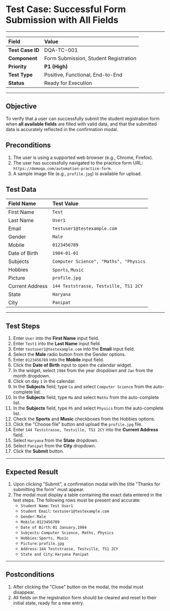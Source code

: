 # Test Case: Successful Form Submission with All Fields

---

| Field            | Value                                 |
| :--------------- | :------------------------------------ |
| **Test Case ID** | DQA-TC-001                            |
| **Component**    | Form Submission, Student Registration |
| **Priority**     | **P1 (High)**                         |
| **Test Type**    | Positive, Functional, End-to-End      |
| **Status**       | Ready for Execution                   |

---

## Objective

To verify that a user can successfully submit the student registration form when **all available fields** are filled with valid data, and that the submitted data is accurately reflected in the confirmation modal.

## Preconditions

1.  The user is using a supported web browser (e.g., Chrome, Firefox).
2.  The user has successfully navigated to the practice form URL: `https://demoqa.com/automation-practice-form`.
3.  A sample image file (e.g., `profile.jpg`) is available for upload.

## Test Data

| Field Name      | Test Value                             |
| :-------------- | :------------------------------------- |
| First Name      | `Test`                                 |
| Last Name       | `User1`                                |
| Email           | `testuser1@testexample.com`            |
| Gender          | `Male`                                 |
| Mobile          | `0123456789`                           |
| Date of Birth   | `1984-01-01`                           |
| Subjects        | `Computer Science", "Maths", "Physics` |
| Hobbies         | `Sports`, `Music`                      |
| Picture         | `profile.jpg`                          |
| Current Address | `144 Teststrasse, Testville, TS1 2CY`  |
| State           | `Haryana`                              |
| City            | `Panipat`                              |

---

## Test Steps

1.  Enter `User` into the **First Name** input field.
2.  Enter `Test1` into the **Last Name** input field.
3.  Enter `testuser1@testexample.com` into the **Email** input field.
4.  Select the **Male** radio button from the Gender options.
5.  Enter `0123456789` into the **Mobile** input field.
6.  Click the **Date of Birth** input to open the calendar widget.
7.  In the widget, select `1984` from the year dropdown and `Jan` from the month dropdown.
8.  Click on day `1` in the calendar.
9.  In the **Subjects** field, type `Co` and select `Computer Science` from the auto-complete list.
10. In the **Subjects** field, type `Ma` and select `Maths` from the auto-complete list.
11. In the **Subjects** field, type `Ph` and select `Physics` from the auto-complete list.
12. Check the **Sports** and **Music** checkboxes from the Hobbies options.
13. Click the "Choose file" button and upload the `profile.jpg` file.
14. Enter `144 Teststrasse, Testville, TS1 2CY` into the **Current Address** field.
15. Select `Haryana` from the **State** dropdown.
16. Select `Panipat` from the **City** dropdown.
17. Click the **Submit** button.

---

## Expected Result

1.  Upon clicking "Submit", a confirmation modal with the title "Thanks for submitting the form" must appear.
2.  The modal must display a table containing the exact data entered in the test steps. The following rows must be present and accurate:
    - `Student Name`: `Test User1`
    - `Student Email`: `testuser1@testexample.com`
    - `Gender`: `Male`
    - `Mobile`: `0123456789`
    - `Date of Birth`: `01 January,1984`
    - `Subjects`: `Computer Science, Maths, Physics`
    - `Hobbies`: `Sports, Music`
    - `Picture`: `profile.jpg`
    - `Address`: `144 Teststrasse, Testville, TS1 2CY`
    - `State and City`: `Haryana Panipat`

---

## Postconditions

1.  After clicking the "Close" button on the modal, the modal must disappear.
2.  All fields on the registration form should be cleared and reset to their initial state, ready for a new entry.
